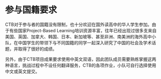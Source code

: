 # 参与国籍要求

CTB对于参与者的国籍没有限制，也十分欢迎在国外读高中的华人学生参加。由于有些国家Project-Based Learning培训资源丰富，往年已经出现过很多支来自美国、英国、加拿大、韩国、日本、新加坡等、甚至非洲、南美洲的海外高中小队，在中国学生的带领下与不同国籍的同学一起深入研究了中国的社会及学术话题，并取得了很好的成绩。

另外，由于CTB项目成果要求使用中英文双语，因此团队成员需要熟练掌握这两种语言，挑战过程中不设任何翻译服务，CTB的各项作业，小队可自行选择使用中文或英文提交。

